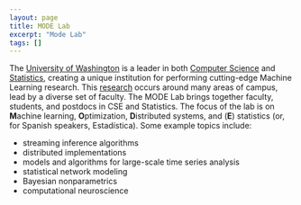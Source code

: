 ```yaml
---
layout: page
title: MODE Lab
excerpt: "Mode Lab"
tags: []
---
```


The [University of Washington](http://www.washington.edu) is a leader in both [Computer Science](http://www.cs.washington.edu) and [Statistics](https://www.stat.washington.edu), creating a unique institution for performing cutting-edge Machine Learning research.  This [research](https://www.cs.washington.edu/research/ml) occurs around many areas of campus, lead by a diverse set of faculty.  The MODE Lab brings together faculty, students, and postdocs in CSE and Statistics.  The focus of the lab is on **M**achine learning, **O**ptimization, **D**istributed systems, and (**E**) statistics (or, for Spanish speakers, Estadística).  Some example topics include:

- streaming inference algorithms
- distributed implementations
- models and algorithms for large-scale time series analysis
- statistical network modeling
- Bayesian nonparametrics
- computational neuroscience
